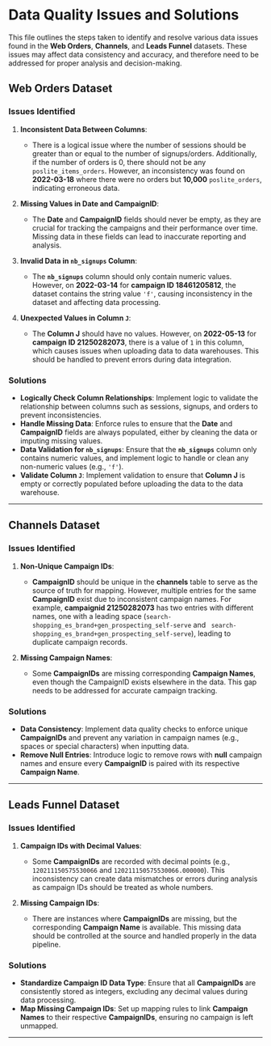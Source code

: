 # Data Quality Issues and Solutions

This file outlines the steps taken to identify and resolve various data issues found in the **Web Orders**, **Channels**, and **Leads Funnel** datasets. These issues may affect data consistency and accuracy, and therefore need to be addressed for proper analysis and decision-making.

## Web Orders Dataset

### Issues Identified

1. **Inconsistent Data Between Columns**:
    - There is a logical issue where the number of sessions should be greater than or equal to the number of signups/orders. Additionally, if the number of orders is 0, there should not be any `poslite_items_orders`. However, an inconsistency was found on **2022-03-18** where there were no orders but **10,000** `poslite_orders`, indicating erroneous data.

2. **Missing Values in Date and CampaignID**:
    - The **Date** and **CampaignID** fields should never be empty, as they are crucial for tracking the campaigns and their performance over time. Missing data in these fields can lead to inaccurate reporting and analysis.

3. **Invalid Data in `nb_signups` Column**:
    - The **`nb_signups`** column should only contain numeric values. However, on **2022-03-14** for **campaign ID 18461205812**, the dataset contains the string value `'f'`, causing inconsistency in the dataset and affecting data processing.

4. **Unexpected Values in Column `J`**:
    - The **Column J** should have no values. However, on **2022-05-13** for **campaign ID 21250282073**, there is a value of `1` in this column, which causes issues when uploading data to data warehouses. This should be handled to prevent errors during data integration.

### Solutions

- **Logically Check Column Relationships**: Implement logic to validate the relationship between columns such as sessions, signups, and orders to prevent inconsistencies.
- **Handle Missing Data**: Enforce rules to ensure that the **Date** and **CampaignID** fields are always populated, either by cleaning the data or imputing missing values.
- **Data Validation for `nb_signups`**: Ensure that the **`nb_signups`** column only contains numeric values, and implement logic to handle or clean any non-numeric values (e.g., `'f'`).
- **Validate Column `J`**: Implement validation to ensure that **Column J** is empty or correctly populated before uploading the data to the data warehouse.

---

## Channels Dataset

### Issues Identified

1. **Non-Unique Campaign IDs**:
    - **CampaignID** should be unique in the **channels** table to serve as the source of truth for mapping. However, multiple entries for the same **CampaignID** exist due to inconsistent campaign names. For example, **campaignid 21250282073** has two entries with different names, one with a leading space (`search-shopping_es_brand+gen_prospecting_self-serve` and ` search-shopping_es_brand+gen_prospecting_self-serve`), leading to duplicate campaign records.

2. **Missing Campaign Names**:
    - Some **CampaignIDs** are missing corresponding **Campaign Names**, even though the CampaignID exists elsewhere in the data. This gap needs to be addressed for accurate campaign tracking.

### Solutions

- **Data Consistency**: Implement data quality checks to enforce unique **CampaignIDs** and prevent any variation in campaign names (e.g., spaces or special characters) when inputting data.
- **Remove Null Entries**: Introduce logic to remove rows with **null** campaign names and ensure every **CampaignID** is paired with its respective **Campaign Name**.

---

## Leads Funnel Dataset

### Issues Identified

1. **Campaign IDs with Decimal Values**:
    - Some **CampaignIDs** are recorded with decimal points (e.g., `120211150575530066` and `120211150575530066.000000`). This inconsistency can create data mismatches or errors during analysis as campaign IDs should be treated as whole numbers.

2. **Missing Campaign IDs**:
    - There are instances where **CampaignIDs** are missing, but the corresponding **Campaign Name** is available. This missing data should be controlled at the source and handled properly in the data pipeline.

### Solutions

- **Standardize Campaign ID Data Type**: Ensure that all **CampaignIDs** are consistently stored as integers, excluding any decimal values during data processing.
- **Map Missing Campaign IDs**: Set up mapping rules to link **Campaign Names** to their respective **CampaignIDs**, ensuring no campaign is left unmapped.

---
